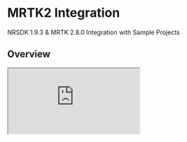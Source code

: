 # MRTK2 Integration

NRSDK 1.9.3 & MRTK 2.8.0 Integration with Sample Projects

## Overview




<iframe 
  src="https://cdn.iframe.ly/Ty1f1Wg" 
  allowFullScreen 
  scrolling="no" 
  allow="accelerometer; clipboard-write; encrypted-media; gyroscope; picture-in-picture;" 
  style={{
    boxSizing: 'border-box',
    top: 0,
    left: 0,
    width: '100%',
    height: '421.875px',
    border: 0,
    scrollBehavior: 'auto !important'
  }}
/>

This github repo (https://github.com/nreal-ai/NRSDK-MRTK) contains extension that adds compatibility for NRSDK, including hand tracking and controller support, to Microsoft's open source Mixed Reality Toolkit ([MRTK](https://docs.microsoft.com/en-us/windows/mixed-reality/develop/unity/mrtk-getting-started)) for Unity. 

It also contains two open-source sample apps from Microsoft's Mixed Reality Design Labs - Hand Tracking Hub (originally as MRTK examples hub and Surfaces (https://github.com/microsoft/MRDL_Unity_Surfaces), which demonstrates NRSDK's hand tracking algorithmic capabilities with MRTK's input system.

**Required Environments:**

- Unity 2020.3.X
- MRTK 2.8.0
- NRSDK 1.9.3

## Examples and Scene Settings

This repo includes two projects, each containing several pre-configured scenes:

- **Assets/HandTrackingDemo**
  - HandTrackingHub (Manager scene)
  - HandTrackingHubMainMenu
  - Clipping
  - ColorPicker
  - Dock
  - HandInteraction
  - HandMenu
  - HandMenuLayout
  - Joystick
  - NonNativeKeyboard
  - PressableButton
  - ScrollingObjectCollection
- **Assets/Surfaces**
  - StartupScene (Manager scene)
  - Bubble
  - Ephemeral
  - Flock
  - Goop
  - Growbies
  - Lava
  - Lighting
  - Volume
  - Xylophone

These scenes do not require additional configuration and serve as a blueprint for XREAL's MRTK integration, while **HandTrackingHub** and **StartupScene** work as manager scene (configured via MRTK's Scene System) of each project respectively.

## Features

This following MRTK Features are supported:

Supported Features in MRTK

- Hand Tracking
- Hand Meshing
- Hand Skeleton / Gestures
- XREAL Phone Controller / Dev Kit Controller
- Gaze Input (aka Eye Tracking)
